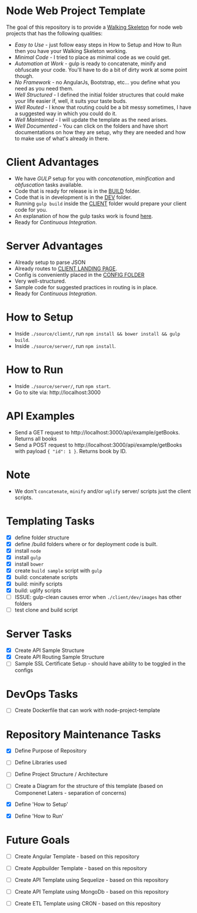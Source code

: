 # Node Web Project Template
The goal of this repository is to provide a [Walking Skeleton](http://c2.com/cgi/wiki?WalkingSkeleton) for node web projects that has the following qualities:

* *Easy to Use* - just follow easy steps in How to Setup and How to Run then you have your Walking Skeleton working.
* *Minimal Code* - I tried to place as minimal code as we could get.
* *Automation at Work* - gulp is ready to concatenate, minify and obfuscate your code. You'll have to do a bit of dirty work at some point though.
* *No Framework* - no AngularJs, Bootstrap, etc... you define what you need as you need them.
* *Well Structured* - I defined the initial folder structures that could make your life easier if, well, it suits your taste buds. 
* *Well Routed* - I know that routing could be a bit messy sometimes, I have a suggested way in which you could do it.
* *Well Maintained* - I will update the template as the need arises.
* *Well Documented* - You can click on the folders and have short documentations on how they are setup, why they are needed and how to make use of what's already in there.

# Client Advantages
- We have *GULP* setup for you with *concatenation*, *minification* and *obfuscation* tasks available.
- Code that is ready for release is in the [BUILD](./source/client/build) folder.
- Code that is in development is in the [DEV](./source/client/dev) folder.
- Running `gulp build` inside the [CLIENT](./source/client) folder would prepare your client code for you.
- An explanation of how the gulp tasks work is found [here](./source/client/README.md).
- Ready for *Continuous Integration*.

# Server Advantages
- Already setup to parse JSON
- Already routes to [CLIENT LANDING PAGE](./source/client/dev/index.html).
- Config is conveniently placed in the [CONFIG FOLDER](./source/server/configs/config.json)
- Very well-structured.
- Sample code for suggested practices in routing is in place.
- Ready for *Continuous Integration*.

# How to Setup
- Inside `./source/client/`, run `npm install && bower install && gulp build`.
- Inside `./source/server/`, run `npm install`.


# How to Run
- Inside `./source/server/`, run `npm start`.
- Go to site via: http://localhost:3000


# API Examples
- Send a GET request to http://localhost:3000/api/example/getBooks. Returns all books
- Send a POST request to http://localhost:3000/api/example/getBooks with payload `{ "id": 1 }`. Returns book by ID.

# Note
- We don't `concatenate`, `minify` and/or `uglify` server/ scripts just the client scripts.

# Templating Tasks

- [x] define folder structure
- [x] define /build folders where or for deployment code is built.
- [x] install `node`
- [x] install `gulp`
- [x] install `bower` 
- [x] create `build sample` script with `gulp`
- [x] build: concatenate scripts
- [x] build: minify scripts
- [x] build: uglify scripts
- [ ] ISSUE: gulp-clean causes error when `./client/dev/images` has other folders
- [ ] test clone and build script

# Server Tasks

- [x] Create API Sample Structure
- [x] Create API Routing Sample Structure
- [ ] Sample SSL Certificate Setup - should have ability to be toggled in the configs

# DevOps Tasks

- [ ] Create Dockerfile that can work with node-project-template

# Repository Maintenance Tasks

- [x] Define Purpose of Repository
- [ ] Define Libraries used
- [ ] Define Project Structure / Architecture
- [ ] Create a Diagram for the structure of this template (based on Componenet Laters - separation of concerns)
- [x] Define 'How to Setup'
- [x] Define 'How to Run'


# Future Goals

- [ ] Create Angular Template - based on this repository
- [ ] Create Appbuilder Template - based on this repository
- [ ] Create API Template using Sequelize - based on this repository
- [ ] Create API Template using MongoDb - based on this repository
- [ ] Create ETL Template using CRON - based on this repository

